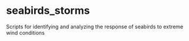 # seabirds_storms
Scripts for identifying and analyzing the response of seabirds to extreme wind conditions 

